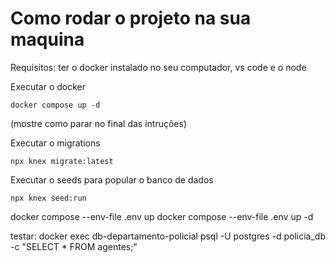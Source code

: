 # Como rodar o projeto na sua maquina

Requisitos: ter o docker instalado no seu computador, vs code e o node

Executar o docker
```
docker compose up -d
```
(mostre como parar no final das intruções)

Executar o migrations
```
npx knex migrate:latest
```

Executar o seeds para popular o banco de dados

```
npx knex seed:run
```

docker compose --env-file .env up
docker compose --env-file .env up -d

testar:
docker exec db-departamento-policial psql -U postgres -d policia_db -c "SELECT * FROM agentes;"
